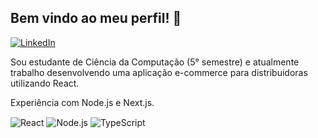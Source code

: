 ## Bem vindo ao meu perfil! 👋

[![LinkedIn](	https://img.shields.io/badge/LinkedIn-0077B5?style=for-the-badge&logo=linkedin&logoColor=white)](https://www.linkedin.com/in/bernardo-damiani-2a4729244/)

Sou estudante de Ciência da Computação (5° semestre) e atualmente trabalho desenvolvendo uma aplicação e-commerce para distribuidoras utilizando React.

Experiência com Node.js e Next.js. 

<div style = "display:inline-block"> 
  <img align = "center" alt="React" src="https://img.shields.io/badge/React-20232A?style=for-the-badge&logo=react&logoColor=61DAFB"/>
  <img align = "center" alt="Node.js" src="https://img.shields.io/badge/Node.js-ebc634?style=for-the-badge&logo=node.js&logoColor=black"/>
    <img align = "center" alt="TypeScript" src="https://img.shields.io/badge/TypeScript-007ACC?style=for-the-badge&logo=typescript&logoColor=white"/>



</div><br/>
